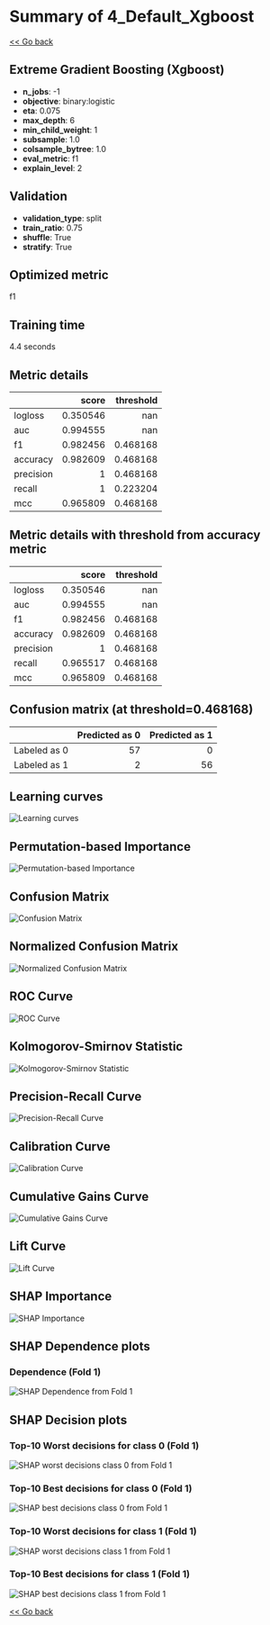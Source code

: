 # Summary of 4_Default_Xgboost

[<< Go back](../README.md)


## Extreme Gradient Boosting (Xgboost)
- **n_jobs**: -1
- **objective**: binary:logistic
- **eta**: 0.075
- **max_depth**: 6
- **min_child_weight**: 1
- **subsample**: 1.0
- **colsample_bytree**: 1.0
- **eval_metric**: f1
- **explain_level**: 2

## Validation
 - **validation_type**: split
 - **train_ratio**: 0.75
 - **shuffle**: True
 - **stratify**: True

## Optimized metric
f1

## Training time

4.4 seconds

## Metric details
|           |    score |   threshold |
|:----------|---------:|------------:|
| logloss   | 0.350546 |  nan        |
| auc       | 0.994555 |  nan        |
| f1        | 0.982456 |    0.468168 |
| accuracy  | 0.982609 |    0.468168 |
| precision | 1        |    0.468168 |
| recall    | 1        |    0.223204 |
| mcc       | 0.965809 |    0.468168 |


## Metric details with threshold from accuracy metric
|           |    score |   threshold |
|:----------|---------:|------------:|
| logloss   | 0.350546 |  nan        |
| auc       | 0.994555 |  nan        |
| f1        | 0.982456 |    0.468168 |
| accuracy  | 0.982609 |    0.468168 |
| precision | 1        |    0.468168 |
| recall    | 0.965517 |    0.468168 |
| mcc       | 0.965809 |    0.468168 |


## Confusion matrix (at threshold=0.468168)
|              |   Predicted as 0 |   Predicted as 1 |
|:-------------|-----------------:|-----------------:|
| Labeled as 0 |               57 |                0 |
| Labeled as 1 |                2 |               56 |

## Learning curves
![Learning curves](learning_curves.png)

## Permutation-based Importance
![Permutation-based Importance](permutation_importance.png)
## Confusion Matrix

![Confusion Matrix](confusion_matrix.png)


## Normalized Confusion Matrix

![Normalized Confusion Matrix](confusion_matrix_normalized.png)


## ROC Curve

![ROC Curve](roc_curve.png)


## Kolmogorov-Smirnov Statistic

![Kolmogorov-Smirnov Statistic](ks_statistic.png)


## Precision-Recall Curve

![Precision-Recall Curve](precision_recall_curve.png)


## Calibration Curve

![Calibration Curve](calibration_curve_curve.png)


## Cumulative Gains Curve

![Cumulative Gains Curve](cumulative_gains_curve.png)


## Lift Curve

![Lift Curve](lift_curve.png)



## SHAP Importance
![SHAP Importance](shap_importance.png)

## SHAP Dependence plots

### Dependence (Fold 1)
![SHAP Dependence from Fold 1](learner_fold_0_shap_dependence.png)

## SHAP Decision plots

### Top-10 Worst decisions for class 0 (Fold 1)
![SHAP worst decisions class 0 from Fold 1](learner_fold_0_shap_class_0_worst_decisions.png)
### Top-10 Best decisions for class 0 (Fold 1)
![SHAP best decisions class 0 from Fold 1](learner_fold_0_shap_class_0_best_decisions.png)
### Top-10 Worst decisions for class 1 (Fold 1)
![SHAP worst decisions class 1 from Fold 1](learner_fold_0_shap_class_1_worst_decisions.png)
### Top-10 Best decisions for class 1 (Fold 1)
![SHAP best decisions class 1 from Fold 1](learner_fold_0_shap_class_1_best_decisions.png)

[<< Go back](../README.md)
